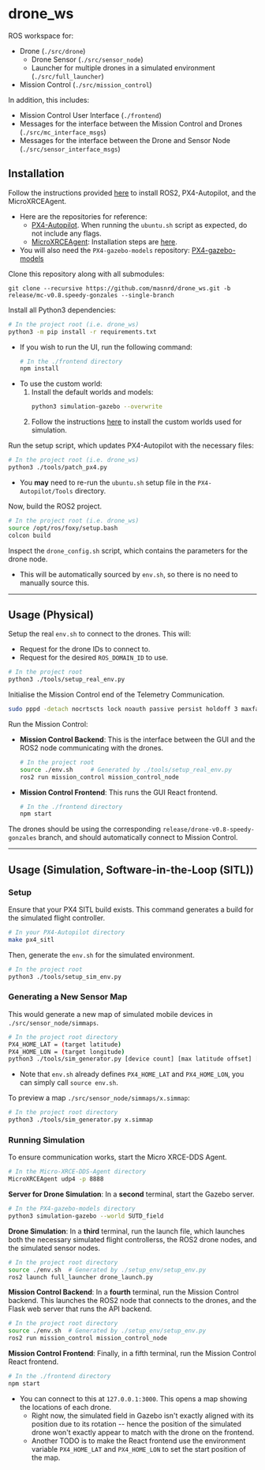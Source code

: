 # drone_ws
ROS workspace for:
- Drone (`./src/drone`)
    - Drone Sensor (`./src/sensor_node`)
    - Launcher for multiple drones in a simulated environment (`./src/full_launcher`)
- Mission Control (`./src/mission_control`)

In addition, this includes:
- Mission Control User Interface (`./frontend`)
- Messages for the interface between the Mission Control and Drones (`./src/mc_interface_msgs`)
- Messages for the interface between the Drone and Sensor Node (`./src/sensor_interface_msgs`)

## Installation
Follow the instructions provided [here](https://docs.px4.io/main/en/ros/ros2_comm.html) to install ROS2, PX4-Autopilot, and the MicroXRCEAgent.
- Here are the repositories for reference:
    - [PX4-Autopilot](https://github.com/PX4/PX4-Autopilot). When running the `ubuntu.sh` script as expected, do not include any flags.
    - [MicroXRCEAgent](https://github.com/eProsima/Micro-XRCE-DDS-Agent): Installation steps are [here](https://docs.px4.io/main/en/middleware/uxrce_dds.html).
- You will also need the `PX4-gazebo-models` repository: [PX4-gazebo-models](https://github.com/PX4/PX4-gazebo-models)

Clone this repository along with all submodules:
```
git clone --recursive https://github.com/masnrd/drone_ws.git -b release/mc-v0.8.speedy-gonzales --single-branch
```

Install all Python3 dependencies:
```bash
# In the project root (i.e. drone_ws)
python3 -m pip install -r requirements.txt
```
- If you wish to run the UI, run the following command:
    ```bash
    # In the ./frontend directory
    npm install
    ```
- To use the custom world:
    1. Install the default worlds and models:
        ```bash
        python3 simulation-gazebo --overwrite
        ```
    2. Follow the instructions [here](./worlds/README.md) to install the custom worlds used for simulation.

Run the setup script, which updates PX4-Autopilot with the necessary files:
```bash
# In the project root (i.e. drone_ws)
python3 ./tools/patch_px4.py
```
- You **may** need to re-run the `ubuntu.sh` setup file in the `PX4-Autopilot/Tools` directory.

Now, build the ROS2 project.
```bash
# In the project root (i.e. drone_ws)
source /opt/ros/foxy/setup.bash
colcon build
```

Inspect the `drone_config.sh` script, which contains the parameters for the drone node.
- This will be automatically sourced by `env.sh`, so there is no need to manually source this.

---

## Usage (Physical)
Setup the real `env.sh` to connect to the drones. This will:
- Request for the drone IDs to connect to.
- Request for the desired `ROS_DOMAIN_ID` to use.

```bash
# In the project root
python3 ./tools/setup_real_env.py
```

Initialise the Mission Control end of the Telemetry Communication.
```bash
sudo pppd -detach nocrtscts lock noauth passive persist holdoff 3 maxfail 0 local [local IP]:[remote IP] [device] 57600
```

Run the Mission Control:
- **Mission Control Backend**: This is the interface between the GUI and the ROS2 node communicating with the drones.
    ```bash
    # In the project root
    source ./env.sh     # Generated by ./tools/setup_real_env.py
    ros2 run mission_control mission_control_node
    ```
- **Mission Control Frontend**: This runs the GUI React frontend.
    ```bash
    # In the ./frontend directory
    npm start
    ```

The drones should be using the corresponding `release/drone-v0.8-speedy-gonzales` branch, and should automatically connect to Mission Control.

---

## Usage (Simulation, Software-in-the-Loop (SITL))
### Setup
Ensure that your PX4 SITL build exists. This command generates a build for the simulated flight controller.
```bash
# In your PX4-Autopilot directory
make px4_sitl
```

Then, generate the `env.sh` for the simulated environment.
```bash
# In the project root
python3 ./tools/setup_sim_env.py
```

### Generating a New Sensor Map
This would generate a new map of simulated mobile devices in `./src/sensor_node/simmaps`.
```bash
# In the project root directory
PX4_HOME_LAT = (target latitude)
PX4_HOME_LON = (target longitude)
python3 ./tools/sim_generator.py [device count] [max latitude offset] [min latitude offset]
```
- Note that `env.sh` already defines `PX4_HOME_LAT` and `PX4_HOME_LON`, you can simply call `source env.sh`.

To preview a map `./src/sensor_node/simmaps/x.simmap`:
```bash
# In the project root directory
python3 ./tools/sim_generator.py x.simmap
```

### Running Simulation
To ensure communication works, start the Micro XRCE-DDS Agent.
```bash
# In the Micro-XRCE-DDS-Agent directory
MicroXRCEAgent udp4 -p 8888
```

**Server for Drone Simulation**: In a **second** terminal, start the Gazebo server.
```bash
# In the PX4-gazebo-models directory
python3 simulation-gazebo --world SUTD_field
```

**Drone Simulation**: In a **third** terminal, run the launch file, which launches both the necessary simulated flight controllerss, the ROS2 drone nodes, and the simulated sensor nodes.
```bash
# In the project root directory
source ./env.sh  # Generated by ./setup_env/setup_env.py
ros2 launch full_launcher drone_launch.py
```

**Mission Control Backend**: In a **fourth** terminal, run the Mission Control backend. This launches the ROS2 node that connects to the drones, and the Flask web server that runs the API backend. 
```bash
# In the project root directory
source ./env.sh  # Generated by ./setup_env/setup_env.py
ros2 run mission_control mission_control_node
```

**Mission Control Frontend**: Finally, in a fifth terminal, run the Mission Control React frontend.
```bash
# In the ./frontend directory
npm start
```
- You can connect to this at `127.0.0.1:3000`. This opens a map showing the locations of each drone.
    - Right now, the simulated field in Gazebo isn't exactly aligned with its position due to its rotation -- hence the position of the simulated drone won't exactly appear to match with the drone on the frontend.
    - Another TODO is to make the React frontend use the environment variable `PX4_HOME_LAT` and `PX4_HOME_LON` to set the start position of the map.

